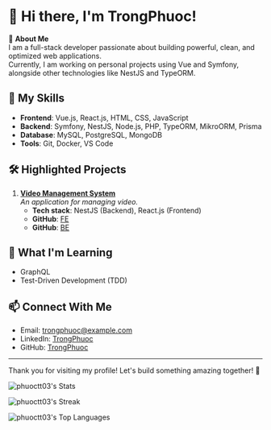 # 👋 Hi there, I'm TrongPhuoc! 

🌟 **About Me**  
I am a full-stack developer passionate about building powerful, clean, and optimized web applications.  
Currently, I am working on personal projects using Vue and Symfony, alongside other technologies like NestJS and TypeORM.

## 🚀 My Skills
- **Frontend**: Vue.js, React.js, HTML, CSS, JavaScript
- **Backend**: Symfony, NestJS, Node.js, PHP, TypeORM, MikroORM, Prisma
- **Database**: MySQL, PostgreSQL, MongoDB
- **Tools**: Git, Docker, VS Code

## 🛠️ Highlighted Projects
1. **[Video Management System](#)**  
   _An application for managing video._  
   - **Tech stack**: NestJS (Backend), React.js (Frontend)  
   - **GitHub**: [FE](#phuoctt03/ReactJs)
   - **GitHub**: [BE](#phuoctt03/NestJs)


## 🌱 What I'm Learning
- GraphQL
- Test-Driven Development (TDD)

## 📫 Connect With Me
- Email: trongphuoc@example.com
- LinkedIn: [TrongPhuoc](#)
- GitHub: [TrongPhuoc](https://github.com/trongphuoc)

---

Thank you for visiting my profile! Let's build something amazing together! 🚀

![phuoctt03's Stats](https://github-readme-stats.vercel.app/api?username=phuoctt03&theme=tokyonight&show_icons=true&hide_border=false&count_private=false)

![phuoctt03's Streak](https://github-readme-streak-stats.herokuapp.com/?user=phuoctt03&theme=tokyonight&hide_border=false)

![phuoctt03's Top Languages](https://github-readme-stats.vercel.app/api/top-langs/?username=phuoctt03&theme=tokyonight&show_icons=true&hide_border=false&layout=compact)
